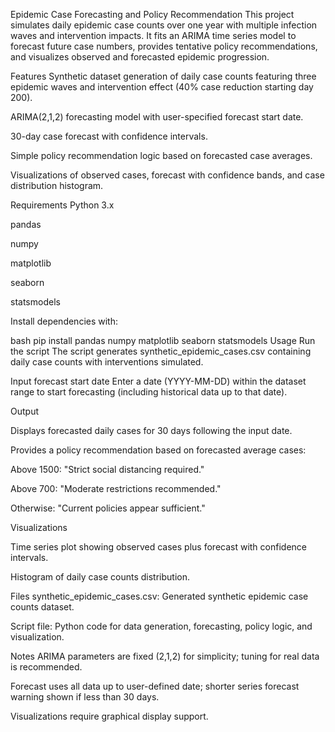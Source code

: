 Epidemic Case Forecasting and Policy Recommendation
This project simulates daily epidemic case counts over one year with multiple infection waves and intervention impacts. It fits an ARIMA time series model to forecast future case numbers, provides tentative policy recommendations, and visualizes observed and forecasted epidemic progression.

Features
Synthetic dataset generation of daily case counts featuring three epidemic waves and intervention effect (40% case reduction starting day 200).

ARIMA(2,1,2) forecasting model with user-specified forecast start date.

30-day case forecast with confidence intervals.

Simple policy recommendation logic based on forecasted case averages.

Visualizations of observed cases, forecast with confidence bands, and case distribution histogram.

Requirements
Python 3.x

pandas

numpy

matplotlib

seaborn

statsmodels

Install dependencies with:

bash
pip install pandas numpy matplotlib seaborn statsmodels
Usage
Run the script
The script generates synthetic_epidemic_cases.csv containing daily case counts with interventions simulated.

Input forecast start date
Enter a date (YYYY-MM-DD) within the dataset range to start forecasting (including historical data up to that date).

Output

Displays forecasted daily cases for 30 days following the input date.

Provides a policy recommendation based on forecasted average cases:

Above 1500: "Strict social distancing required."

Above 700: "Moderate restrictions recommended."

Otherwise: "Current policies appear sufficient."

Visualizations

Time series plot showing observed cases plus forecast with confidence intervals.

Histogram of daily case counts distribution.

Files
synthetic_epidemic_cases.csv: Generated synthetic epidemic case counts dataset.

Script file: Python code for data generation, forecasting, policy logic, and visualization.

Notes
ARIMA parameters are fixed (2,1,2) for simplicity; tuning for real data is recommended.

Forecast uses all data up to user-defined date; shorter series forecast warning shown if less than 30 days.

Visualizations require graphical display support.